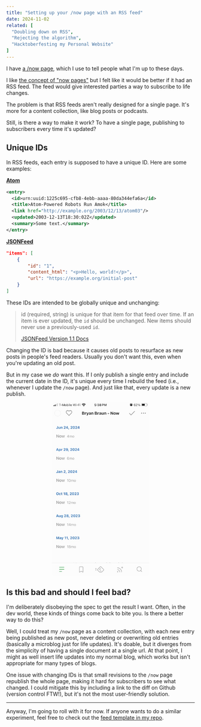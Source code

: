 ```yaml
---
title: "Setting up your /now page with an RSS feed"
date: 2024-11-02
related: [
  "Doubling down on RSS",
  "Rejecting the algorithm",
  "Hacktoberfesting my Personal Website"
]
---
```


I have [a /now page](https://www.bryanbraun.com/now/), which I use to tell people what I'm up to these days.

I like [the concept of "now pages"](https://nownownow.com/about) but I felt like it would be better if it had an RSS feed. The feed would give interested parties a way to subscribe to life changes.

The problem is that RSS feeds aren't really designed for a single page. It's more for a content collection, like blog posts or podcasts.

Still, is there a way to make it work? To have a single page, publishing to subscribers every time it's updated?

## Unique IDs

In RSS feeds, each entry is supposed to have a unique ID. Here are some examples:

**[Atom](https://www.ietf.org/rfc/rfc4287.txt)**
```xml
<entry>
  <id>urn:uuid:1225c695-cfb8-4ebb-aaaa-80da344efa6a</id>
  <title>Atom-Powered Robots Run Amok</title>
  <link href="http://example.org/2003/12/13/atom03"/>
  <updated>2003-12-13T18:30:02Z</updated>
  <summary>Some text.</summary>
</entry>
```

**[JSONFeed](https://www.jsonfeed.org/version/1.1/)**
```json
"items": [
    {
        "id": "1",
        "content_html": "<p>Hello, world!</p>",
        "url": "https://example.org/initial-post"
    }
]
```

These IDs are intended to be globally unique and unchanging:

> id (required, string) is unique for that item for that feed over time. If an item is ever updated, the `id` should be unchanged. New items should never use a previously-used `id`.
>
> [JSONFeed Version 1.1 Docs](https://www.jsonfeed.org/version/1/#items-a-name-items-a)

Changing the ID is bad because it causes old posts to resurface as new posts in people's feed readers. Usually you don't want this, even when you're updating an old post.

But in my case we *do* want this. If I only publish a single entry and include the current date in the ID, it's unique every time I rebuild the feed (i.e., whenever I update the `/now` page). And just like that, every update is a new publish.

<p style="text-align: center;">
  <img src="/assets/images/now-page-feed.jpg" width="260" alt="A list of /now page updates as shown in a feed reader" />
</p>

## Is this bad and should I feel bad?

I'm deliberately disobeying the spec to get the result I want. Often, in the dev world, these kinds of things come back to bite you. Is there a better way to do this?

Well, I could treat my `/now` page as a content collection, with each new entry being published as new post, never deleting or overwriting old entries (basically a microblog just for life updates). It's doable, but it diverges from the simplicity of having a single document at a single url. At that point, I might as well insert life updates into my normal blog, which works but isn't appropriate for many types of blogs.

One issue with changing IDs is that small revisions to the `/now` page republish the whole page, making it hard for subscribers to see what changed. I could mitigate this by including a link to the diff on Github (version control FTW!), but it's not the most user-friendly solution.

<hr class="section-divider" />

Anyway, I'm going to roll with it for now. If anyone wants to do a similar experiment, feel free to check out the [feed template in my repo](https://github.com/bryanbraun/bryanbraun.github.io/blob/main/_pages/now.z.json).
